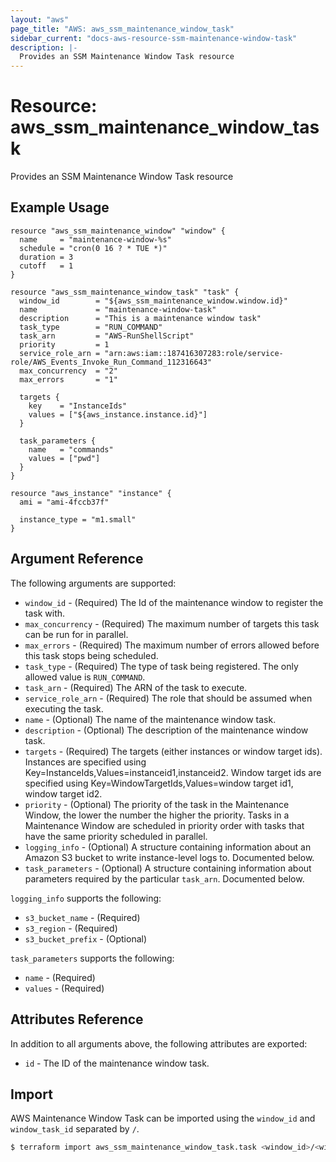```yaml
---
layout: "aws"
page_title: "AWS: aws_ssm_maintenance_window_task"
sidebar_current: "docs-aws-resource-ssm-maintenance-window-task"
description: |-
  Provides an SSM Maintenance Window Task resource
---
```


# Resource: aws_ssm_maintenance_window_task

Provides an SSM Maintenance Window Task resource

## Example Usage

```hcl
resource "aws_ssm_maintenance_window" "window" {
  name     = "maintenance-window-%s"
  schedule = "cron(0 16 ? * TUE *)"
  duration = 3
  cutoff   = 1
}

resource "aws_ssm_maintenance_window_task" "task" {
  window_id        = "${aws_ssm_maintenance_window.window.id}"
  name             = "maintenance-window-task"
  description      = "This is a maintenance window task"
  task_type        = "RUN_COMMAND"
  task_arn         = "AWS-RunShellScript"
  priority         = 1
  service_role_arn = "arn:aws:iam::187416307283:role/service-role/AWS_Events_Invoke_Run_Command_112316643"
  max_concurrency  = "2"
  max_errors       = "1"

  targets {
    key    = "InstanceIds"
    values = ["${aws_instance.instance.id}"]
  }

  task_parameters {
    name   = "commands"
    values = ["pwd"]
  }
}

resource "aws_instance" "instance" {
  ami = "ami-4fccb37f"

  instance_type = "m1.small"
}
```

## Argument Reference

The following arguments are supported:

* `window_id` - (Required) The Id of the maintenance window to register the task with.
* `max_concurrency` - (Required) The maximum number of targets this task can be run for in parallel.
* `max_errors` - (Required) The maximum number of errors allowed before this task stops being scheduled.
* `task_type` - (Required) The type of task being registered. The only allowed value is `RUN_COMMAND`.
* `task_arn` - (Required) The ARN of the task to execute.
* `service_role_arn` - (Required) The role that should be assumed when executing the task.
* `name` - (Optional) The name of the maintenance window task.
* `description` - (Optional) The description of the maintenance window task.
* `targets` - (Required) The targets (either instances or window target ids). Instances are specified using Key=InstanceIds,Values=instanceid1,instanceid2. Window target ids are specified using Key=WindowTargetIds,Values=window target id1, window target id2.
* `priority` - (Optional) The priority of the task in the Maintenance Window, the lower the number the higher the priority. Tasks in a Maintenance Window are scheduled in priority order with tasks that have the same priority scheduled in parallel.
* `logging_info` - (Optional) A structure containing information about an Amazon S3 bucket to write instance-level logs to. Documented below.
* `task_parameters` - (Optional) A structure containing information about parameters required by the particular `task_arn`. Documented below.

`logging_info` supports the following:

* `s3_bucket_name` - (Required)
* `s3_region` - (Required)
* `s3_bucket_prefix` - (Optional)

`task_parameters` supports the following:

* `name` - (Required)
* `values` - (Required)

## Attributes Reference

In addition to all arguments above, the following attributes are exported:

* `id` - The ID of the maintenance window task.

## Import

AWS Maintenance Window Task can be imported using the `window_id` and `window_task_id` separated by `/`.

```sh
$ terraform import aws_ssm_maintenance_window_task.task <window_id>/<window_task_id>
```
